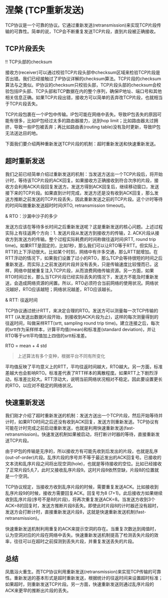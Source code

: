 # 涅槃 (TCP重新发送)

TCP协议是一个可靠的协议。它通过重新发送(retransmission)来实现TCP片段传输的可靠性。简单的说，TCP会不断重复发送TCP片段，直到片段被正确接收。

## TCP片段丢失

!! TCP头部的checksum

接收方(receiver)可以通过校验TCP片段头部中checksum区域来检验TCP片段是否出错。我们已经接触过了IP协议详解的checksum算法。TCP片段的checksum算法与之类似。IP协议的checksum只校验头部，TCP片段头部的checksum会校验包括IP头部、TCP头部和TCP数据在内的整个序列，确保IP地址、端口号和其他相关信息正确。如果TCP片段出错，接收方可以简单的丢弃改TCP片段，也就相当于TCP片段丢失。

TCP片段包裹在一个IP包中传输。IP包可能在网络中丢失。导致IP包丢失的原因可能有很多，比如IP包经过太多的路由器接力，达到hop
limit；比如路由器太过拥挤，导致一些IP包被丢弃；再比如路由表(routing table)没有及时更新，导致IP包无法送达目的地。

下面我们要介绍两种重新发送TCP片段的机制：超时重新发送和快速重新发送。 

## 超时重新发送

我们之前已经简单介绍过重新发送的机制：当发送方送出一个TCP片段后，将开始计时，等待该TCP片段的ACK回复。如果接收方正确接收到符合次序的片段，接收方会利用ACK片段回复发送方。发送方得到ACK回复后，继续移动窗口，发送接下来的TCP片段。如果直到计时完成，发送方还是没有收到ACK回复，那么发送方推断之前发送的TCP片段丢失，因此重新发送之前的TCP片段。这个计时等待的时间叫做重新发送超时时间(RTO,
retransmission timeout)。

 
& RTO：沙漏中沙子的多少

发送方应该在等待多长时间之后重新发送呢？这是重新发送的核心问题。上述过程实际上有往返两个方向：1.
发送片段从发送方到接收方的传输，2. ACK片段从接收方到发送方的传输。整个过程实际耗费的时间称做往返时间(RTT, round trip
time)。如果RTT是固定的，比如1秒，那么我们可以让RTO等于RTT。但实际上，RTT的上下浮动很大。比如某个时刻，网络中有许多交通，那么RTT就增加。在RTT浮动的情况下，如果我们设置了过小的RTO，那么TCP会等待很短的时间之后重新发送，而实际上之前发送的片段并没有丢失，只是传输速度比较慢而已，这样，网络中就被重复注入TCP片段，从而浪费网络传输资源。另一方面，如果RTO时间过长，那么当TCP片段已经实际丢失的情况下，发送方不能及时重新发送，会造成网络资源的闲置。所以，RTO必须符合当前网络的使用状况。网络状况越好，RTO应该越短；网络状况越差，RTO应该越长。

& RTT: 往返时间

TCP协议通过统计RTT，来决定合理的RTO。发送方可以测量每一次TCP传输的RTT
(从发送出数据片段开始，到接收到ACK片段为止)，这样的每次测量得到的往返时间，叫做采样RTT(srtt, sampling round trip
time)。建立连接之后，每次的srtt作为采样样本，计算平均值(mean)和标准差(standard
deviation)，并让RTO等于srtt平均值加上四倍的srtt标准差。

RTO = mean + 4 std

> 上述算法有多个变种，根据平台不同有所变化

平均值反映了平均意义上的RTT，平均往返时间越大，RTO越大。另一方面，标准差越大也会影响RTO。标准差代表了RTT样本的离散程度。如果RTT上下剧烈浮动，标准差比较大。RTT浮动大，说明当前网络状况相对不稳定。因此要设置更长的RTO，以应对不稳定的网络状况。

## 快速重新发送

我们刚才介绍了超时重新发送的机制：发送方送出一个TCP片段，然后开始等待并计时，如果RTO时间之后还没有收到ACK回复，发送方则重新发送。TCP协议有可能在计时完成之前启动重新发送，也就是利用快速重新发送(fast-retransmission)。快速发送机制如果被启动，将打断计时器的等待，直接重新发送TCP片段。

由于IP包的传输是无序的，所以接收方有可能先收到后发出的片段，也就是乱序(out-of-order)片段。乱序片段的序号并不等于最近发出的ACK回复号。已接收的文本流和乱序片段之间将出现空洞(hole)，也就是等待接收的空位。比如已经接收了正常片段5,6,7，此时又接收乱序片段9。这时片段8依然空缺，片段8的位置就是一个空洞。

TCP协议规定，当接收方收到乱序片段的时候，需要重复发送ACK。比如接收到乱序片段9的时候，接收方需要回复ACK。回复号为8
(7+1)。此后接收方如果继续收到乱序片段(序号不是8的片段)，将再次重复发送ACK=8。当发送方收到3个ACK=8的回复时，发送方推断片段8丢失。即使此时片段8的计时器还没有超时，发送方会打断计时，直接重新发送片段8，这就是快速重新发送机制(fast-retransmission)。

 

快速重新发送机制利用重复的ACK来提示空洞的存在。当重复次数达到阈值时，认为空洞对应的片段在网络中丢失。快速重新发送机制提高了检测丢失片段的效率，往往可以在超时之前探测到丢失片段，并重复发送丢失的片段。

 

## 总结

凤凰浴火重生。而TCP协议利用重新发送(retransmission)来实现TCP传输的可靠性。重新发送的基本形式是超时重新发送，根据统计的往返时间来设置超时标准；如果超时，则重新发送TCP片段。另一方面，快速重新发送则通过乱序片段的ACK来更早的推断出片段的丢失。


